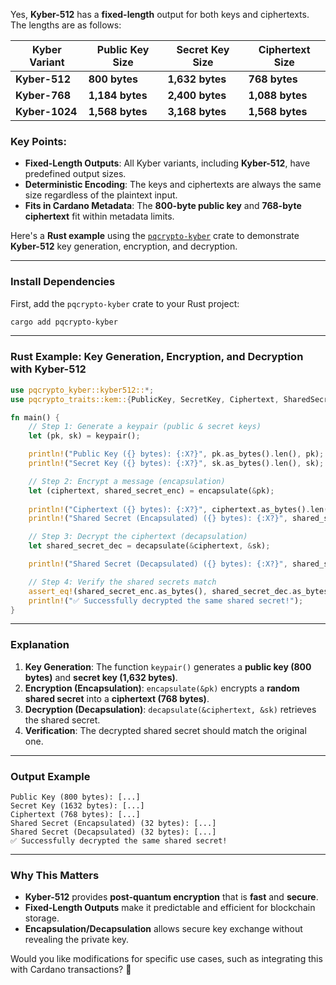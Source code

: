 Yes, **Kyber-512** has a **fixed-length** output for both keys and ciphertexts. The lengths are as follows:

| **Kyber Variant** | **Public Key Size** | **Secret Key Size** | **Ciphertext Size** |
|------------------|------------------|------------------|------------------|
| **Kyber-512** | **800 bytes** | **1,632 bytes** | **768 bytes** |
| **Kyber-768** | **1,184 bytes** | **2,400 bytes** | **1,088 bytes** |
| **Kyber-1024** | **1,568 bytes** | **3,168 bytes** | **1,568 bytes** |

### **Key Points:**
- **Fixed-Length Outputs**: All Kyber variants, including **Kyber-512**, have predefined output sizes.
- **Deterministic Encoding**: The keys and ciphertexts are always the same size regardless of the plaintext input.
- **Fits in Cardano Metadata**: The **800-byte public key** and **768-byte ciphertext** fit within metadata limits.
 
Here's a **Rust example** using the [`pqcrypto-kyber`](https://crates.io/crates/pqcrypto-kyber) crate to demonstrate **Kyber-512** key generation, encryption, and decryption.

---

### **Install Dependencies**
First, add the `pqcrypto-kyber` crate to your Rust project:

```sh
cargo add pqcrypto-kyber
```

---

### **Rust Example: Key Generation, Encryption, and Decryption with Kyber-512**
```rust
use pqcrypto_kyber::kyber512::*;
use pqcrypto_traits::kem::{PublicKey, SecretKey, Ciphertext, SharedSecret};

fn main() {
    // Step 1: Generate a keypair (public & secret keys)
    let (pk, sk) = keypair();

    println!("Public Key ({} bytes): {:X?}", pk.as_bytes().len(), pk);
    println!("Secret Key ({} bytes): {:X?}", sk.as_bytes().len(), sk);

    // Step 2: Encrypt a message (encapsulation)
    let (ciphertext, shared_secret_enc) = encapsulate(&pk);
    
    println!("Ciphertext ({} bytes): {:X?}", ciphertext.as_bytes().len(), ciphertext);
    println!("Shared Secret (Encapsulated) ({} bytes): {:X?}", shared_secret_enc.as_bytes().len(), shared_secret_enc);

    // Step 3: Decrypt the ciphertext (decapsulation)
    let shared_secret_dec = decapsulate(&ciphertext, &sk);

    println!("Shared Secret (Decapsulated) ({} bytes): {:X?}", shared_secret_dec.as_bytes().len(), shared_secret_dec);

    // Step 4: Verify the shared secrets match
    assert_eq!(shared_secret_enc.as_bytes(), shared_secret_dec.as_bytes());
    println!("✅ Successfully decrypted the same shared secret!");
}
```

---

### **Explanation**
1. **Key Generation**: The function `keypair()` generates a **public key (800 bytes)** and **secret key (1,632 bytes)**.
2. **Encryption (Encapsulation)**: `encapsulate(&pk)` encrypts a **random shared secret** into a **ciphertext (768 bytes)**.
3. **Decryption (Decapsulation)**: `decapsulate(&ciphertext, &sk)` retrieves the shared secret.
4. **Verification**: The decrypted shared secret should match the original one.

---

### **Output Example**
```
Public Key (800 bytes): [...]
Secret Key (1632 bytes): [...]
Ciphertext (768 bytes): [...]
Shared Secret (Encapsulated) (32 bytes): [...]
Shared Secret (Decapsulated) (32 bytes): [...]
✅ Successfully decrypted the same shared secret!
```

---

### **Why This Matters**
- **Kyber-512** provides **post-quantum encryption** that is **fast** and **secure**.
- **Fixed-Length Outputs** make it predictable and efficient for blockchain storage.
- **Encapsulation/Decapsulation** allows secure key exchange without revealing the private key.

Would you like modifications for specific use cases, such as integrating this with Cardano transactions? 🚀

